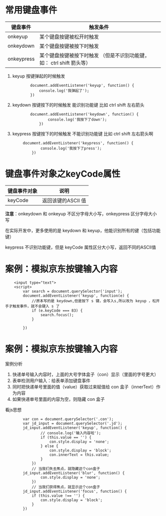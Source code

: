 # 常用键盘事件

| 键盘事件   | 触发条件                                                     |
| ---------- | ------------------------------------------------------------ |
| onkeyup    | 某个键盘按键被松开时触发                                     |
| onkeydown  | 某个键盘按键被按下时触发                                     |
| onkeypress | 某个键盘按键被按下时触发 （但是不识别功能键，如： ctrl shift 箭头等） |



1. keyup 按键弹起的时候触发 

   ```
           document.addEventListener('keyup', function() {
               console.log('我弹起了');
           })
   
   ```

   

2. keydown 按键按下的时候触发  能识别功能键 比如 ctrl shift 左右箭头

   ```
           document.addEventListener('keydown', function() {
                   console.log('我按下了down');
               })
   
   ```

   

3.  keypress 按键按下的时候触发  不能识别功能键 比如 ctrl shift 左右箭头啊

   ```
           document.addEventListener('keypress', function() {
                   console.log('我按下了press');
               })
   
   ```

   

# 键盘事件对象之keyCode属性

| 键盘事件对象 | 说明               |
| ------------ | ------------------ |
| keyCode      | 返回该键的ASCII 值 |

**注意**：onkeydown 和 onkeyup 不区分字母大小写，onkeypress 区分字母大小写

在实际开发中，更多使用的是 keydown 和 keyup，他能识别所有的键（包括功能键）

keypress 不识别功能键，但是 keyCode 属性区分大小写，返回不同的ASCII值





# 案例：模拟京东按键输入内容

```
    <input type="text">
    <script>
        var search = document.querySelector('input');
        document.addEventListener('keyup', function(e) {
        	//原本写的是 keydown,但是按下 s 键，会写入s,所以改为 keyup ，松开手才触发事件，就不会键入 s 了
            if (e.keyCode === 83) {
                search.focus();
            }
            
        })

```



# 案例：模拟京东按键输入内容

案例分析

1. 快递单号输入内容时，上面的大号字体盒子（con）显示（里面的字号更大）
2. 表单检测用户输入：给表单添加键盘事件
3. 同时把快递单号里面的值（value）获取过来赋值给 con 盒子（innerText）作为内容
4. 如果快递单号里面的内容为空，则隐藏 con 盒子

看js思想

```
        var con = document.querySelector('.con');
        var jd_input = document.querySelector('.jd');
        jd_input.addEventListener('keyup', function() {
                // console.log('输入内容啦');
                if (this.value == '') {
                    con.style.display = 'none';
                } else {
                    con.style.display = 'block';
                    con.innerText = this.value;
                }
            })
            // 当我们失去焦点，就隐藏这个con盒子
        jd_input.addEventListener('blur', function() {
                con.style.display = 'none';
            })
            // 当我们获得焦点，就显示这个con盒子
        jd_input.addEventListener('focus', function() {
            if (this.value !== '') {
                con.style.display = 'block';
            }
        })

```

